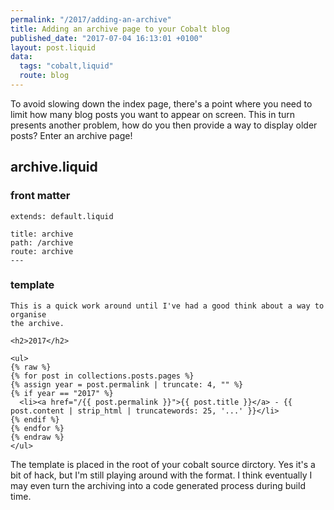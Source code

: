 ```yaml
---
permalink: "/2017/adding-an-archive"
title: Adding an archive page to your Cobalt blog
published_date: "2017-07-04 16:13:01 +0100"
layout: post.liquid
data:
  tags: "cobalt,liquid"
  route: blog
---
```

To avoid slowing down the index page, there's a point where you need to limit
how many blog posts you want to appear on screen. This in turn presents another
problem, how do you then provide a way to display older posts? Enter an archive
page!

## archive.liquid

### front matter

```
extends: default.liquid

title: archive
path: /archive
route: archive
---
```

### template

```liquid
This is a quick work around until I've had a good think about a way to organise 
the archive.

<h2>2017</h2>

<ul>
{% raw %}
{% for post in collections.posts.pages %}
{% assign year = post.permalink | truncate: 4, "" %}
{% if year == "2017" %}
  <li><a href="/{{ post.permalink }}">{{ post.title }}</a> - {{ post.content | strip_html | truncatewords: 25, '...' }}</li>
{% endif %}
{% endfor %}
{% endraw %}
</ul>
```

The template is placed in the root of your cobalt source dirctory. Yes it's a
bit of hack, but I'm still playing around with the format. I think eventually I
may even turn the archiving into a code generated process during build time.
